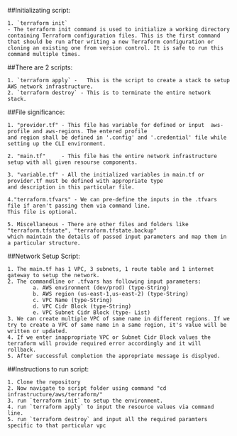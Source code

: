##Initializating script:

    1. `terraform init` 
    - The terraform init command is used to initialize a working directory containing Terraform configuration files. This is the first command that should be run after writing a new Terraform configuration or cloning an existing one from version control. It is safe to run this command multiple times.


##There are 2 scripts:

    1. `terraform apply` -   This is the script to create a stack to setup AWS network infrastructure.
    2. `terraform destroy` - This is to terminate the entire network stack.

##File significance:

    1. "provider.tf" - This file has variable for defined or input  aws-profile and aws-regions. The entered profile                                   and region shall be defined in '.config' and '.credential' file while setting up the CLI environment.
    
    2. "main.tf"     - This file has the entire network infrastructure setup with all given resourse components.
    
    3. "variable.tf" - All the initialized variables in main.tf or provider.tf must be defined with appropriate type                      and description in this particular file.
    
    4."terraform.tfvars" - We can pre-define the inputs in the .tfvars file if aren't passing them via command line. 
    This file is optional.
    
    5. Miscellaneous - There are other files and folders like "terraform.tfstate", "terraform.tfstate.backup"                        which maintain the details of passed input parameters and map them in a particular structure.


##Network Setup Script:
    
    1. The main.tf has 1 VPC, 3 subnets, 1 route table and 1 internet gateway to setup the network.
    2. The commandline or .tfvars has following input parameters:
            a. AWS environment (dev/prod) (type-String)
            b. AWS region (us-east-1,us-east-2) (type-String)
            c. VPC Name (type-String)
            d. VPC Cidr Block (type-String)
            e. VPC Subnet Cidr Block (type- List)
    3. We can create multiple VPC of same name in different regions. If we try to create a VPC of same name in a same region, it's value will be written or updated.
    4. If we enter inappropriate VPC or Subnet Cidr Block values the terraform will provide required error accordingly and it will rollback.
    5. After successful completion the appropriate message is displyed.

##Instructions to run script:

    1. Clone the repository
    2. Now navigate to script folder using command "cd infrastructure/aws/terraform/"
    3. run `terraform init` to setup the environment.
    4. run `terraform apply` to input the resource values via command line.
    5. run `terraform destroy` and input all the required paramters  specific to that particular vpc
